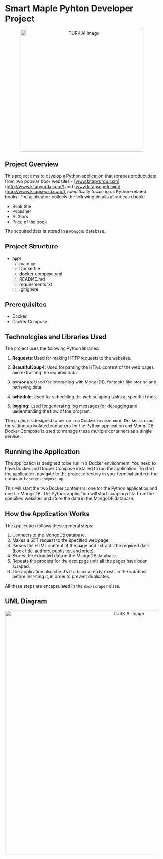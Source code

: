 # **Smart Maple Pyhton Developer Project**

<p align="center">
  <img src="https://boluteknokent.com.tr/resim/upload/sb423.png" alt="TURK AI Image" width="400">
</p>

## **Project Overview**

This project aims to develop a Python application that scrapes product data from two popular book websites - [www.kitapyurdu.com](http://www.kitapyurdu.com/) and [www.kitapsepeti.com](http://www.kitapsepeti.com/), specifically focusing on Python-related books. The application collects the following details about each book:

- Book title
- Publisher
- Authors
- Price of the book

The acquired data is stored in a `MongoDB` database.

## **Project Structure**
- app/
    - main.py
    - Dockerfile
    - docker-compose.yml
    - README.md
    - requirements.txt
    - .gitignore


## **Prerequisites**
* Docker
* Docker Compose


## **Technologies and Libraries Used**

The project uses the following Python libraries:

1. **Requests**: Used for making HTTP requests to the websites.

2. **BeautifulSoup4**: Used for parsing the HTML content of the web pages and extracting the required data.

3. **pymongo**: Used for interacting with MongoDB, for tasks like storing and retrieving data.

4. **schedule**: Used for scheduling the web scraping tasks at specific times.

5. **logging**: Used for generating log messages for debugging and understanding the flow of the program.

The project is designed to be run in a Docker environment. Docker is used for setting up isolated containers for the Python application and MongoDB. Docker Compose is used to manage these multiple containers as a single service.

## **Running the Application**

The application is designed to be run in a Docker environment. You need to have Docker and Docker Compose installed to run the application. To start the application, navigate to the project directory in your terminal and run the command `docker-compose up`.

This will start the two Docker containers: one for the Python application and one for MongoDB. The Python application will start scraping data from the specified websites and store the data in the MongoDB database.


## **How the Application Works**

The application follows these general steps:

1. Connects to the MongoDB database.
2. Makes a GET request to the specified web page.
3. Parses the HTML content of the page and extracts the required data (book title, authors, publisher, and price).
4. Stores the extracted data in the MongoDB database.
5. Repeats the process for the next page until all the pages have been scraped.
6. The application also checks if a book already exists in the database before inserting it, in order to prevent duplicates.

All these steps are encapsulated in the `BookScraper` class.

## **UML Diagram**

<p align="center">
  <img src="https://showme.redstarplugin.com/d/FJvuvPsB" alt="TURK AI Image" width="800">
</p>
